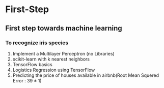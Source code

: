 # First-Step
## First step towards machine learning
### To recognize iris species 
1. Implement a Multilayer Perceptron (no Libraries)
2. scikit-learn with k nearest neighbors
3. TensorFlow basics 
4. Logistics Regression using TensorFlow
5. Predicting the price of houses available in airbnb(Root Mean Squered Error : 39 ± 1)
